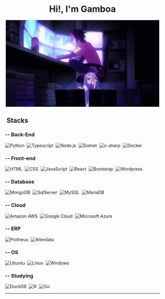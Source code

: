 
<h1 align="center">Hi!, I'm Gamboa </h1>


<div align="center">
  
<img src="/ngnlf.gif" />

</div>

##


## &nbsp;Stacks

###  --&nbsp;Back-End
![Python](https://img.shields.io/badge/-Python-1a1c20?style=for-the-badge&amp;logo=python&amp;logoColor=4d7c93)&nbsp;
![Typescript](https://img.shields.io/badge/-TypeScript-1a1c20?style=for-the-badge&amp;logo=typescript&amp;logoColor=4d7c93)&nbsp;
![Node.js](https://img.shields.io/badge/-Node.js-1a1c20?style=for-the-badge&amp;logo=node.js&amp;logoColor=4d7c93)&nbsp;
![Dotnet](https://img.shields.io/badge/-.NET-1a1c20?style=for-the-badge&amp;logo=dotnet&amp;logoColor=4d7c93)&nbsp;
![c-sharp](https://img.shields.io/badge/-C%23-1a1c20?style=for-the-badge&amp;logo=c-sharp&amp;logoColor=4d7c93)&nbsp;
![Docker](https://img.shields.io/badge/-Docker-1a1c20?style=for-the-badge&amp;logo=docker&amp;logoColor=4d7c93)&nbsp;

###  --&nbsp;Front-end
![HTML](https://img.shields.io/badge/-HTML-1a1c20?style=for-the-badge&amp;logo=HTML5&amp;logoColor=4d7c93)&nbsp;
![CSS](https://img.shields.io/badge/-CSS-1a1c20?style=for-the-badge&amp;logo=CSS3&amp;logoColor=4d7c93)&nbsp;
![JavaScript](https://img.shields.io/badge/-JavaScript-1a1c20?style=for-the-badge&amp;logo=javascript&amp;logoColor=4d7c93)&nbsp;
![React](https://img.shields.io/badge/-React-1a1c20?style=for-the-badge&amp;logo=react&amp;logoColor=4d7c93)&nbsp;
![Bootstrap](https://img.shields.io/badge/-Bootstrap-1a1c20?style=for-the-badge&amp;logo=bootstrap&amp;logoColor=4d7c93)&nbsp;
![Wordpress](https://img.shields.io/badge/-Wordpress-1a1c20?style=for-the-badge&amp;logo=wordpress&amp;logoColor=4d7c93)&nbsp;


###  --&nbsp;Database 
![MongoDB](https://img.shields.io/badge/-MongoDB-1a1c20?style=for-the-badge&amp;logo=mongodb&amp;logoColor=4d7c93)&nbsp;
![SqlServer](https://img.shields.io/badge/-Microsoft%20SQL%20Server-1a1c20?style=for-the-badge&amp;logo=microsoft%20sql%20server&amp;logoColor=4d7c93)&nbsp;
![MySQL](https://img.shields.io/badge/-MySQL-1a1c20?style=for-the-badge&amp;logo=mysql&amp;logoColor=4d7c93)&nbsp;
![MariaDB](https://img.shields.io/badge/-MariaDB-1a1c20?style=for-the-badge&amp;logo=mariadb&amp;logoColor=4d7c93)&nbsp;

###  --&nbsp;Cloud 
![Amazon AWS](https://img.shields.io/badge/-Amazon_AWS-1a1c20?style=for-the-badge&amp;logo=amazon-aws&amp;logoColor=4d7c93)&nbsp;
![Google Cloud](https://img.shields.io/badge/-Google_Cloud-1a1c20?style=for-the-badge&amp;logo=google-cloud&amp;logoColor=4d7c93)&nbsp;
![Microsoft Azure](https://img.shields.io/badge/-Microsoft_Azure-1a1c20?style=for-the-badge&amp;logo=microsoft-azure&amp;logoColor=4d7c93)&nbsp;

###  --&nbsp;ERP 
![Protheus](https://img.shields.io/badge/-Protheus-1a1c20?style=for-the-badge&amp;logo=protheus&amp;logoColor=4d7c93)&nbsp;
![Alterdata](https://img.shields.io/badge/-Alterdata-1a1c20?style=for-the-badge&amp;logo=alterdata&amp;logoColor=4d7c93)&nbsp;

###  --&nbsp;OS 
![Ubuntu](https://img.shields.io/badge/-Ubuntu-1a1c20?style=for-the-badge&amp;logo=ubuntu&amp;logoColor=4d7c93)&nbsp;
![Linux](https://img.shields.io/badge/-Linux-1a1c20?style=for-the-badge&amp;logo=linux&amp;logoColor=4d7c93)&nbsp;
![Windows](https://img.shields.io/badge/-Windows-1a1c20?style=for-the-badge&amp;logo=Windows&amp;logoColor=4d7c93)&nbsp;

###  --&nbsp;Studying
![DuckDB](https://img.shields.io/badge/-DuckDB-1a1c20?style=for-the-badge&amp;logo=DuckDB&amp;logoColor=4d7c93)&nbsp;
![R](https://img.shields.io/badge/-R-1a1c20?style=for-the-badge&amp;logo=R&amp;logoColor=4d7c93)&nbsp;
![Go](https://img.shields.io/badge/go-1a1c20?style=for-the-badge&amp;logo=go&amp;logoColor=4d7c93)&nbsp;
***
